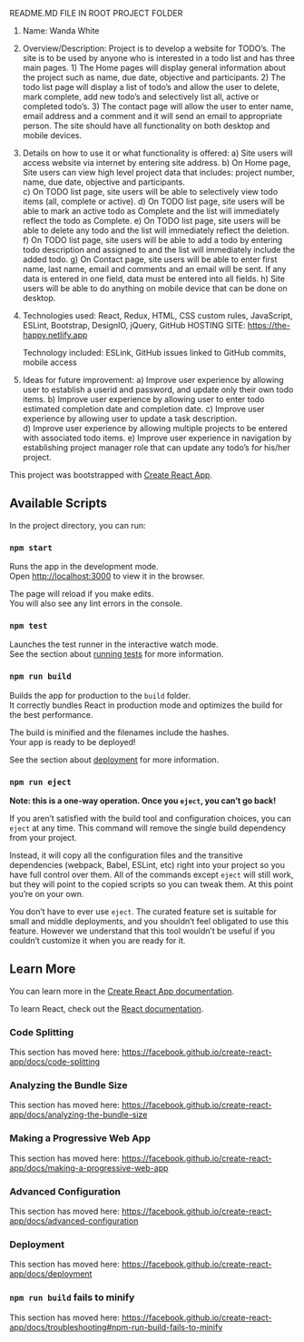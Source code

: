 README.MD FILE IN ROOT PROJECT FOLDER

1. Name:  Wanda White

2. Overview/Description:  Project is to develop a website for TODO’s.  The site is to be used by anyone who is interested in a todo list and has three main pages.  1) The Home pages will display general information about the project such as name, due date, objective and participants.  2) The todo list page will display a list of todo’s and allow the user to delete, mark complete, add new todo’s and selectively list all, active or completed todo’s.   3) The contact page will allow the user to enter name, email address and a comment and it will send an email to appropriate person. The site should have all functionality on both desktop and mobile devices.

3. Details on how to use it or what functionality is offered:
a) Site users will access website via internet by entering site address.
b) On Home page, Site users can view high level project data that includes: project number, name, due date, objective and participants.  
c) On TODO list page, site users will be able to selectively view todo items (all, complete or active).
d) On TODO list page, site users will be able to mark an active todo as Complete and the list will immediately reflect the todo as Complete.
e) On TODO list page, site users will be able to delete any todo and the list will immediately reflect the deletion.  
f) On TODO list page, site users will be able to add a todo by entering todo description and assigned to and the list will immediately include the added todo.
g) On Contact page, site users will be able to enter first name, last name, email and comments and an email will be sent.  If any data is entered in one field, data must be entered into all fields.
h)  Site users will be able to do anything on mobile device that can be done on desktop. 

4. Technologies used:  React, Redux, HTML, CSS custom rules, JavaScript, ESLint, Bootstrap, DesignIO, jQuery, GitHub HOSTING SITE: https://the-happy.netlify.app  

     Technology included:  ESLink, GitHub issues linked to GitHub commits, mobile access

5. Ideas for future improvement:
 a) Improve user experience by allowing user to establish a userid and password, and update only their own todo items.
b)  Improve user experience by allowing user to enter todo estimated completion date and completion date.
c) Improve user experience by allowing user to update a task description.  
d) Improve user experience by allowing multiple projects to be entered with associated todo items.
e) Improve user experience in navigation by establishing project manager role that can update any todo’s for his/her project.



This project was bootstrapped with [Create React App](https://github.com/facebook/create-react-app).

## Available Scripts

In the project directory, you can run:

### `npm start`

Runs the app in the development mode.<br />
Open [http://localhost:3000](http://localhost:3000) to view it in the browser.

The page will reload if you make edits.<br />
You will also see any lint errors in the console.

### `npm test`

Launches the test runner in the interactive watch mode.<br />
See the section about [running tests](https://facebook.github.io/create-react-app/docs/running-tests) for more information.

### `npm run build`

Builds the app for production to the `build` folder.<br />
It correctly bundles React in production mode and optimizes the build for the best performance.

The build is minified and the filenames include the hashes.<br />
Your app is ready to be deployed!

See the section about [deployment](https://facebook.github.io/create-react-app/docs/deployment) for more information.

### `npm run eject`

**Note: this is a one-way operation. Once you `eject`, you can’t go back!**

If you aren’t satisfied with the build tool and configuration choices, you can `eject` at any time. This command will remove the single build dependency from your project.

Instead, it will copy all the configuration files and the transitive dependencies (webpack, Babel, ESLint, etc) right into your project so you have full control over them. All of the commands except `eject` will still work, but they will point to the copied scripts so you can tweak them. At this point you’re on your own.

You don’t have to ever use `eject`. The curated feature set is suitable for small and middle deployments, and you shouldn’t feel obligated to use this feature. However we understand that this tool wouldn’t be useful if you couldn’t customize it when you are ready for it.

## Learn More

You can learn more in the [Create React App documentation](https://facebook.github.io/create-react-app/docs/getting-started).

To learn React, check out the [React documentation](https://reactjs.org/).

### Code Splitting

This section has moved here: https://facebook.github.io/create-react-app/docs/code-splitting

### Analyzing the Bundle Size

This section has moved here: https://facebook.github.io/create-react-app/docs/analyzing-the-bundle-size

### Making a Progressive Web App

This section has moved here: https://facebook.github.io/create-react-app/docs/making-a-progressive-web-app

### Advanced Configuration

This section has moved here: https://facebook.github.io/create-react-app/docs/advanced-configuration

### Deployment

This section has moved here: https://facebook.github.io/create-react-app/docs/deployment

### `npm run build` fails to minify

This section has moved here: https://facebook.github.io/create-react-app/docs/troubleshooting#npm-run-build-fails-to-minify
